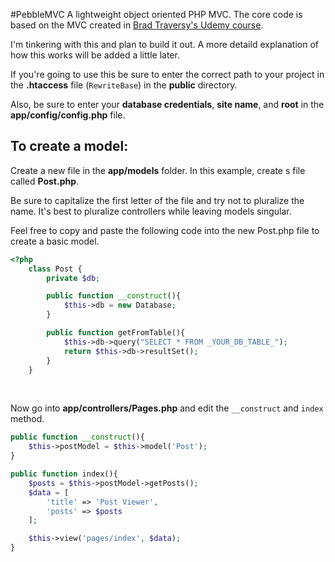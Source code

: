 #PebbleMVC
A lightweight object oriented PHP MVC. The core code is based on the MVC created in [Brad Traversy's Udemy course](https://www.udemy.com/course/object-oriented-php-mvc/).
<br/>

I'm tinkering with this and plan to build it out. A more detaild explanation of how this works will be added a little later.
<br/>

If you're going to use this be sure to enter the correct path to your project in the **.htaccess** file (`RewriteBase`) in the **public** directory.
<br/>

Also, be sure to enter your **database credentials**, **site name**, and **root** in the **app/config/config.php** file.
<br/>

## To create a model:
Create a new file in the **app/models** folder. In this example, create s file called **Post.php**.
<br/>

Be sure to capitalize the first letter of the file and try not to pluralize the name. It's best to pluralize controllers while leaving models singular.
<br/>

Feel free to copy and paste the following code into the new Post.php file to create a basic model.
<br/>

```php
<?php
    class Post {
        private $db;

        public function __construct(){
            $this->db = new Database;
        }

        public function getFromTable(){
            $this->db->query("SELECT * FROM _YOUR_DB_TABLE_");
            return $this->db->resultSet();
        }
    }
```
<br/>

Now go into **app/controllers/Pages.php** and edit the `__construct` and `index` method.
<br/>

```php
public function __construct(){
    $this->postModel = $this->model('Post');
}

public function index(){
    $posts = $this->postModel->getPosts();
    $data = [
        'title' => 'Post Viewer',
        'posts' => $posts
    ];

    $this->view('pages/index', $data);
}
```